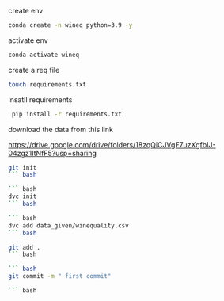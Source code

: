 create env 
```bash
conda create -n wineq python=3.9 -y

```

activate env
``` bash
conda activate wineq 

```
create a req file 
``` bash
touch requirements.txt
``` 


insatll requirements
``` bash
 pip install -r requirements.txt

```

download the data from this link 

https://drive.google.com/drive/folders/18zqQiCJVgF7uzXgfbIJ-04zgz1ItNfF5?usp=sharing 

``` bash 
git init 
``` bash

``` bash
dvc init 
``` bash

``` bash
dvc add data_given/winequality.csv
``` bash

git add .
``` bash

``` bash
git commit -m " first commit"

``` bash